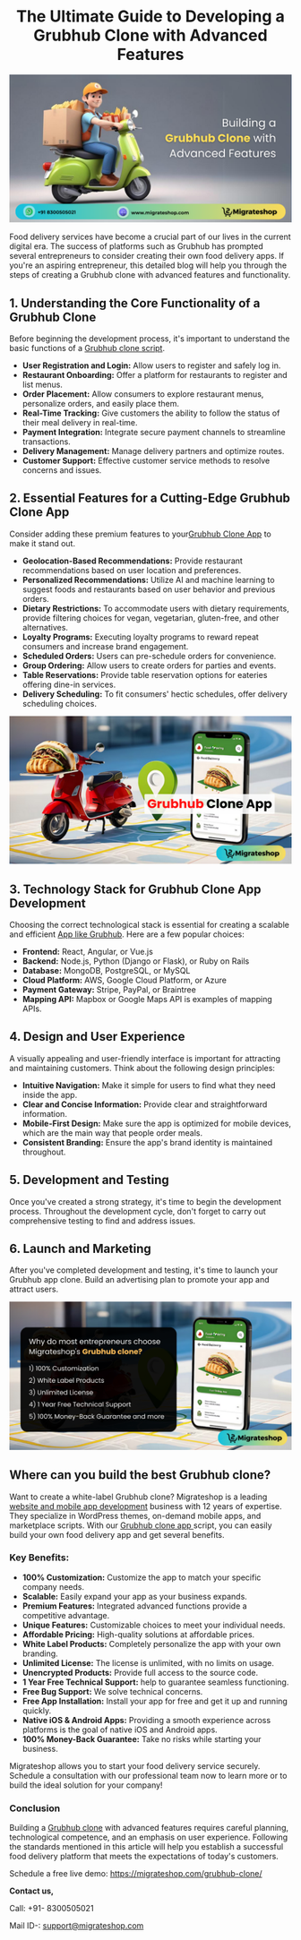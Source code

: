 <h1 align="center"> The Ultimate Guide to Developing a Grubhub Clone with Advanced Features </h1> 

<div class="Box-sc-g0xbh4-0 iIZCet"><img alt=“grubhubclone.png" src="https://github.com/migrateshop/grubhub-clone/blob/main/images/grubhub-clone.png" data-hpc="true" class="Box-sc-g0xbh4-0 kzRgrI"></div>

Food delivery services have become a crucial part of our lives in the current digital era. The success of platforms such as Grubhub has prompted several entrepreneurs to consider creating their own food delivery apps. If you're an aspiring entrepreneur, this detailed blog will help you through the steps of creating a Grubhub clone with advanced features and functionality.

## 1. Understanding the Core Functionality of a Grubhub Clone
Before beginning the development process, it's important to understand the basic functions of a [Grubhub clone script](https://migrateshop.com/grubhub-clone/).
* **User Registration and Login:** Allow users to register and safely log in.
* **Restaurant Onboarding:** Offer a platform for restaurants to register and list menus.
* **Order Placement:** Allow consumers to explore restaurant menus, personalize orders, and easily place them.
* **Real-Time Tracking:** Give customers the ability to follow the status of their meal delivery in real-time.
* **Payment Integration:** Integrate secure payment channels to streamline transactions.
* **Delivery Management:** Manage delivery partners and optimize routes.
* **Customer Support:** Effective customer service methods to resolve concerns and issues.

## 2. Essential Features for a Cutting-Edge Grubhub Clone App
Consider adding these premium features to your[Grubhub Clone App](https://migrateshop.com/grubhub-clone/) to make it stand out.
* **Geolocation-Based Recommendations:** Provide restaurant recommendations based on user location and preferences.
* **Personalized Recommendations:** Utilize AI and machine learning to suggest foods and restaurants based on user behavior and previous orders.
* **Dietary Restrictions:** To accommodate users with dietary requirements, provide filtering choices for vegan, vegetarian, gluten-free, and other alternatives.
* **Loyalty Programs:** Executing loyalty programs to reward repeat consumers and increase brand engagement.
* **Scheduled Orders:** Users can pre-schedule orders for convenience.
* **Group Ordering:** Allow users to create orders for parties and events.
* **Table Reservations:** Provide table reservation options for eateries offering dine-in services.
* **Delivery Scheduling:** To fit consumers' hectic schedules, offer delivery scheduling choices.

<div class="Box-sc-g0xbh4-0 iIZCet"><img alt=“grubhubclone.png" src="https://github.com/migrateshop/grubhub-clone/blob/main/images/grubhub-clone-app.png" data-hpc="true" class="Box-sc-g0xbh4-0 kzRgrI"></div>

## 3. Technology Stack for Grubhub Clone App Development
Choosing the correct technological stack is essential for creating a scalable and efficient [App like Grubhub](https://migrateshop.com/grubhub-clone/). Here are a few popular choices:
* **Frontend:** React, Angular, or Vue.js
* **Backend:** Node.js, Python (Django or Flask), or Ruby on Rails
* **Database:** MongoDB, PostgreSQL, or MySQL
* **Cloud Platform:** AWS, Google Cloud Platform, or Azure
* **Payment Gateway:** Stripe, PayPal, or Braintree
* **Mapping API:** Mapbox or Google Maps API is examples of mapping APIs.
## 4. Design and User Experience
A visually appealing and user-friendly interface is important for attracting and maintaining customers. Think about the following design principles:
* **Intuitive Navigation:** Make it simple for users to find what they need inside the app.
* **Clear and Concise Information:** Provide clear and straightforward information.
* **Mobile-First Design:** Make sure the app is optimized for mobile devices, which are the main way that people order meals.
* **Consistent Branding:** Ensure the app's brand identity is maintained throughout.
## 5. Development and Testing
Once you've created a strong strategy, it's time to begin the development process. Throughout the development cycle, don't forget to carry out comprehensive testing to find and address issues.
## 6. Launch and Marketing
After you've completed development and testing, it's time to launch your Grubhub app clone. Build an advertising plan to promote your app and attract users.

<div class="Box-sc-g0xbh4-0 iIZCet"><img alt=“grubhubclone.png" src="https://github.com/migrateshop/grubhub-clone/blob/main/images/grubhub-clone-script.png" data-hpc="true" class="Box-sc-g0xbh4-0 kzRgrI"></div>

## Where can you build the best Grubhub clone?
Want to create a white-label Grubhub clone? Migrateshop is a leading [website and mobile app development](https://migrateshop.com) business with 12 years of expertise. They specialize in WordPress themes, on-demand mobile apps, and marketplace scripts. With our [Grubhub clone app ](https://migrateshop.com/grubhub-clone/)script, you can easily build your own food delivery app and get several benefits.
### Key Benefits:
* **100% Customization:** Customize the app to match your specific company needs.
* **Scalable:** Easily expand your app as your business expands.
* **Premium Features:** Integrated advanced functions provide a competitive advantage.
* **Unique Features:** Customizable choices to meet your individual needs.
* **Affordable Pricing:** High-quality solutions at affordable prices.
* **White Label Products:** Completely personalize the app with your own branding.
* **Unlimited License:** The license is unlimited, with no limits on usage.
* **Unencrypted Products:** Provide full access to the source code.
* **1 Year Free Technical Support:** help to guarantee seamless functioning.
* **Free Bug Support:** We solve technical concerns.
* **Free App Installation:** Install your app for free and get it up and running quickly.
* **Native iOS & Android Apps:** Providing a smooth experience across platforms is the goal of native iOS and Android apps.
* **100% Money-Back Guarantee:** Take no risks while starting your business.

Migrateshop allows you to start your food delivery service securely. Schedule a consultation with our professional team now to learn more or to build the ideal solution for your company!

### Conclusion
Building a [Grubhub clone](https://migrateshop.com/grubhub-clone/) with advanced features requires careful planning, technological competence, and an emphasis on user experience. Following the standards mentioned in this article will help you establish a successful food delivery platform that meets the expectations of today's customers.

Schedule a free live demo: https://migrateshop.com/grubhub-clone/

**Contact us,** 

Call: +91- 8300505021

Mail ID-: support@migrateshop.com  
